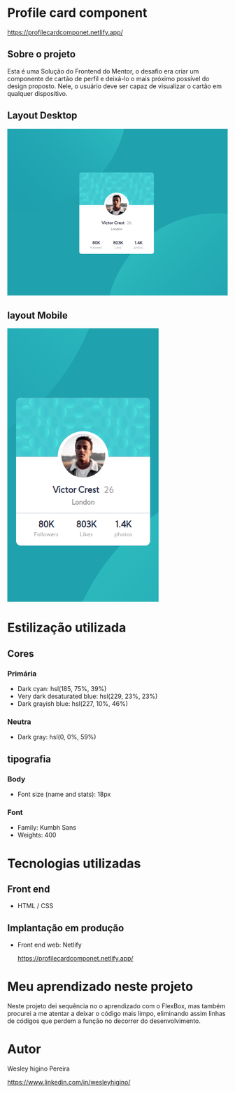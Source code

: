 # Profile card component
https://profilecardcomponet.netlify.app/

## Sobre o projeto

Esta é uma Solução do Frontend do Mentor, o desafio era criar um componente de cartão de perfil e deixá-lo o mais próximo possível do design proposto. Nele, o usuário deve ser capaz de visualizar o cartão em qualquer dispositivo.

## Layout Desktop

![Getting Started](./img/desktopprofile.png)

## layout Mobile

![Getting Started](./img/mobileprofile.png)

# Estilização utilizada

## Cores

### Primária

- Dark cyan: hsl(185, 75%, 39%) 
- Very dark desaturated blue: hsl(229, 23%, 23%) 
- Dark grayish blue: hsl(227, 10%, 46%)

### Neutra

- Dark gray: hsl(0, 0%, 59%)

## tipografia

### Body

- Font size (name and stats): 18px

### Font

- Family: Kumbh Sans
- Weights: 400

# Tecnologias utilizadas

## Front end

- HTML / CSS 

## Implantação em produção

- Front end web: Netlify

  https://profilecardcomponet.netlify.app/
  
# Meu aprendizado neste projeto
  
  Neste projeto dei sequência no o aprendizado com o FlexBox, mas também procurei a me atentar a deixar o código mais limpo, eliminando assim linhas de códigos que perdem a função no decorrer do desenvolvimento.
  
# Autor

Wesley higino Pereira

https://www.linkedin.com/in/wesleyhigino/
